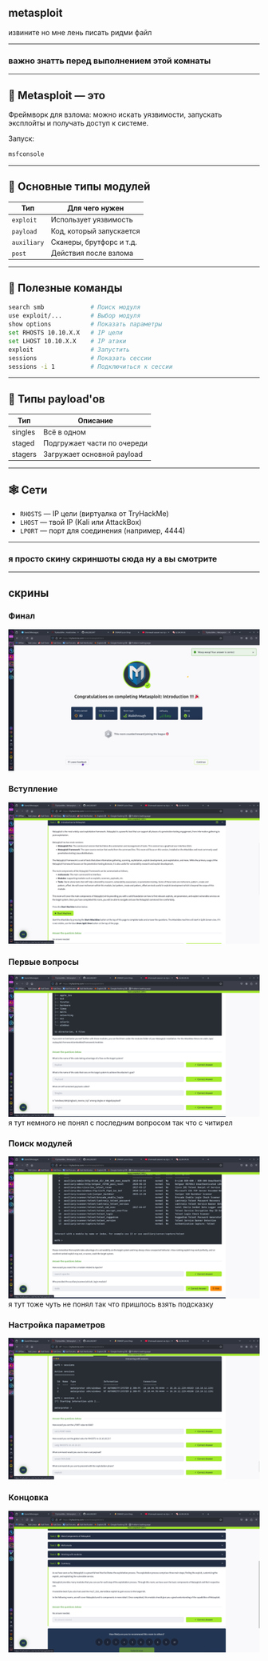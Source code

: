 ## metasploit
извините но мне лень писать ридми файл 

---

### важно знатть перед выполнением этой комнаты

---

## 🔧 Metasploit — это

Фреймворк для взлома: можно искать уязвимости, запускать эксплойты и получать доступ к системе.

Запуск:  
```bash
msfconsole
```

---

## 📂 Основные типы модулей

| Тип         | Для чего нужен               |
|-------------|------------------------------|
| `exploit`   | Использует уязвимость        |
| `payload`   | Код, который запускается     |
| `auxiliary` | Сканеры, брутфорс и т.д.     |
| `post`      | Действия после взлома        |

---

## 📌 Полезные команды

```bash
search smb             # Поиск модуля
use exploit/...        # Выбор модуля
show options           # Показать параметры
set RHOSTS 10.10.X.X   # IP цели
set LHOST 10.10.X.X    # IP атаки
exploit                # Запустить
sessions               # Показать сессии
sessions -i 1          # Подключиться к сессии
```

---

## 🧱 Типы payload'ов

| Тип       | Описание                        |
|-----------|----------------------------------|
| singles   | Всё в одном                     |
| staged    | Подгружает части по очереди     |
| stagers   | Загружает основной payload      |

---

## 🕸 Сети

- `RHOSTS` — IP цели (виртуалка от TryHackMe)
- `LHOST` — твой IP (Kali или AttackBox)
- `LPORT` — порт для соединения (например, 4444)
  
---

### я просто скину скриншоты сюда ну а вы смотрите 

---

## скрины

### Финал
![Финал](Screenshot_20250709_142211.png)

### Вступление
![Вступление](Screenshot_20250709_142335.png)

### Первые вопросы
![Первые вопросы](Screenshot_20250709_142348.png)
я тут немного не понял с последним вопросом так что с читирел 

### Поиск модулей
![Поиск модулей](Screenshot_20250709_142403.png)
я тут тоже чуть не понял так что пришлось взять подсказку

### Настройка параметров
![Настройка параметров](Screenshot_20250709_142420.png)

### Концовка
![Концовка](Screenshot_20250709_142429.png)
